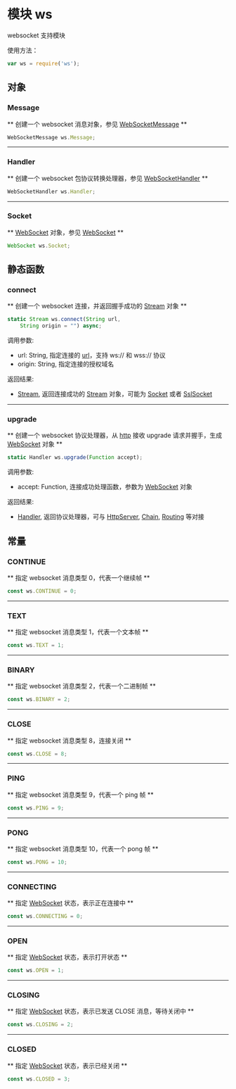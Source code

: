 # 模块 ws
websocket 支持模块

使用方法：

```JavaScript
var ws = require('ws');
```

## 对象
        
### Message
** 创建一个 websocket 消息对象，参见 [WebSocketMessage](../../object/ifs/WebSocketMessage.md) **

```JavaScript
WebSocketMessage ws.Message;
```

--------------------------
### Handler
** 创建一个 websocket 包协议转换处理器，参见 [WebSocketHandler](../../object/ifs/WebSocketHandler.md) **

```JavaScript
WebSocketHandler ws.Handler;
```

--------------------------
### Socket
** [WebSocket](../../object/ifs/WebSocket.md) 对象，参见 [WebSocket](../../object/ifs/WebSocket.md) **

```JavaScript
WebSocket ws.Socket;
```

## 静态函数
        
### connect
** 创建一个 websocket 连接，并返回握手成功的 [Stream](../../object/ifs/Stream.md) 对象 **

```JavaScript
static Stream ws.connect(String url,
    String origin = "") async;
```

调用参数:
* url: String, 指定连接的 [url](url.md)，支持 ws:// 和 wss:// 协议
* origin: String, 指定连接的授权域名

返回结果:
* [Stream](../../object/ifs/Stream.md), 返回连接成功的 [Stream](../../object/ifs/Stream.md) 对象，可能为 [Socket](../../object/ifs/Socket.md) 或者 [SslSocket](../../object/ifs/SslSocket.md)

--------------------------
### upgrade
** 创建一个 websocket 协议处理器，从 [http](http.md) 接收 upgrade 请求并握手，生成 [WebSocket](../../object/ifs/WebSocket.md) 对象 **

```JavaScript
static Handler ws.upgrade(Function accept);
```

调用参数:
* accept: Function, 连接成功处理函数，参数为 [WebSocket](../../object/ifs/WebSocket.md) 对象

返回结果:
* [Handler](../../object/ifs/Handler.md), 返回协议处理器，可与 [HttpServer](../../object/ifs/HttpServer.md), [Chain](../../object/ifs/Chain.md), [Routing](../../object/ifs/Routing.md) 等对接

## 常量
        
### CONTINUE
** 指定 websocket 消息类型 0，代表一个继续帧 **

```JavaScript
const ws.CONTINUE = 0;
```

--------------------------
### TEXT
** 指定 websocket 消息类型 1，代表一个文本帧 **

```JavaScript
const ws.TEXT = 1;
```

--------------------------
### BINARY
** 指定 websocket 消息类型 2，代表一个二进制帧 **

```JavaScript
const ws.BINARY = 2;
```

--------------------------
### CLOSE
** 指定 websocket 消息类型 8，连接关闭 **

```JavaScript
const ws.CLOSE = 8;
```

--------------------------
### PING
** 指定 websocket 消息类型 9，代表一个 ping 帧 **

```JavaScript
const ws.PING = 9;
```

--------------------------
### PONG
** 指定 websocket 消息类型 10，代表一个 pong 帧 **

```JavaScript
const ws.PONG = 10;
```

--------------------------
### CONNECTING
** 指定 [WebSocket](../../object/ifs/WebSocket.md) 状态，表示正在连接中 **

```JavaScript
const ws.CONNECTING = 0;
```

--------------------------
### OPEN
** 指定 [WebSocket](../../object/ifs/WebSocket.md) 状态，表示打开状态 **

```JavaScript
const ws.OPEN = 1;
```

--------------------------
### CLOSING
** 指定 [WebSocket](../../object/ifs/WebSocket.md) 状态，表示已发送 CLOSE 消息，等待关闭中 **

```JavaScript
const ws.CLOSING = 2;
```

--------------------------
### CLOSED
** 指定 [WebSocket](../../object/ifs/WebSocket.md) 状态，表示已经关闭 **

```JavaScript
const ws.CLOSED = 3;
```


